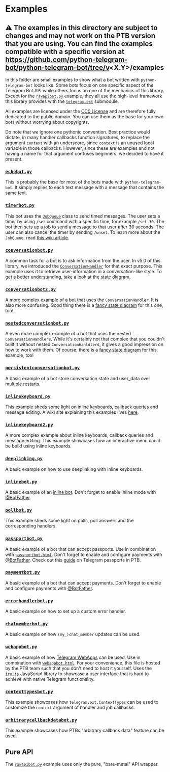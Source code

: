 # Examples
## ⚠️ The examples in this directory are subject to changes and may not work on the PTB version that you are using. You can find the examples compatible with a specific version at https://github.com/python-telegram-bot/python-telegram-bot/tree/v<X.Y>/examples

In this folder are small examples to show what a bot written with `python-telegram-bot` looks like. Some bots focus on one specific aspect of the Telegram Bot API while others focus on one of the mechanics of this library. Except for the [`rawapibot.py`](#pure-api) example, they all use the high-level framework this library provides with the [`telegram.ext`](https://python-telegram-bot.readthedocs.io/en/latest/telegram.ext.html) submodule.

All examples are licensed under the [CC0 License](https://github.com/python-telegram-bot/python-telegram-bot/blob/master/examples/LICENSE.txt) and are therefore fully dedicated to the public domain. You can use them as the base for your own bots without worrying about copyrights.

Do note that we ignore one pythonic convention. Best practice would dictate, in many handler callbacks function signatures, to replace the argument `context` with an underscore, since `context` is an unused local variable in those callbacks. However, since these are examples and not having a name for that argument confuses beginners, we decided to have it present.

### [`echobot.py`](https://github.com/python-telegram-bot/python-telegram-bot/blob/master/examples/echobot.py)
This is probably the base for most of the bots made with `python-telegram-bot`. It simply replies to each text message with a message that contains the same text.

### [`timerbot.py`](https://github.com/python-telegram-bot/python-telegram-bot/blob/master/examples/timerbot.py)
This bot uses the [`JobQueue`](https://python-telegram-bot.readthedocs.io/en/latest/telegram.ext.jobqueue.html) class to send timed messages. The user sets a timer by using `/set` command with a specific time, for example `/set 30`. The bot then sets up a job to send a message to that user after 30 seconds. The user can also cancel the timer by sending `/unset`. To learn more about the `JobQueue`, read [this wiki article](https://github.com/python-telegram-bot/python-telegram-bot/wiki/Extensions-%E2%80%93-JobQueue).

### [`conversationbot.py`](https://github.com/python-telegram-bot/python-telegram-bot/blob/master/examples/conversationbot.py)
A common task for a bot is to ask information from the user. In v5.0 of this library, we introduced the [`ConversationHandler`](https://python-telegram-bot.readthedocs.io/en/latest/telegram.ext.conversationhandler.html) for that exact purpose. This example uses it to retrieve user-information in a conversation-like style. To get a better understanding, take a look at the [state diagram](https://github.com/python-telegram-bot/python-telegram-bot/blob/master/examples/conversationbot.png).

### [`conversationbot2.py`](https://github.com/python-telegram-bot/python-telegram-bot/blob/master/examples/conversationbot2.py)
A more complex example of a bot that uses the `ConversationHandler`. It is also more confusing. Good thing there is a [fancy state diagram](https://github.com/python-telegram-bot/python-telegram-bot/blob/master/examples/conversationbot2.png) for this one, too!

### [`nestedconversationbot.py`](https://github.com/python-telegram-bot/python-telegram-bot/blob/master/examples/nestedconversationbot.py)
A even more complex example of a bot that uses the nested `ConversationHandler`s. While it's certainly not that complex that you couldn't built it without nested `ConversationHanldler`s, it gives a good impression on how to work with them. Of course, there is a [fancy state diagram](https://github.com/python-telegram-bot/python-telegram-bot/blob/master/examples/nestedconversationbot.png) for this example, too!

### [`persistentconversationbot.py`](https://github.com/python-telegram-bot/python-telegram-bot/blob/master/examples/persistentconversationbot.py)
A basic example of a bot store conversation state and user_data over multiple restarts.

### [`inlinekeyboard.py`](https://github.com/python-telegram-bot/python-telegram-bot/blob/master/examples/inlinekeyboard.py)
This example sheds some light on inline keyboards, callback queries and message editing. A wiki site explaining this examples lives [here](https://github.com/python-telegram-bot/python-telegram-bot/wiki/InlineKeyboard-Example).

### [`inlinekeyboard2.py`](https://github.com/python-telegram-bot/python-telegram-bot/blob/master/examples/inlinekeyboard2.py)
A more complex example about inline keyboards, callback queries and message editing. This example showcases how an interactive menu could be build using inline keyboards.

### [`deeplinking.py`](https://github.com/python-telegram-bot/python-telegram-bot/blob/master/examples/deeplinking.py)
A basic example on how to use deeplinking with inline keyboards.

### [`inlinebot.py`](https://github.com/python-telegram-bot/python-telegram-bot/blob/master/examples/inlinebot.py)
A basic example of an [inline bot](https://core.telegram.org/bots/inline). Don't forget to enable inline mode with [@BotFather](https://telegram.me/BotFather).

### [`pollbot.py`](https://github.com/python-telegram-bot/python-telegram-bot/blob/master/examples/pollbot.py)
This example sheds some light on polls, poll answers and the corresponding handlers.

### [`passportbot.py`](https://github.com/python-telegram-bot/python-telegram-bot/blob/master/examples/passportbot.py)
A basic example of a bot that can accept passports. Use in combination with [`passportbot.html`](https://github.com/python-telegram-bot/python-telegram-bot/blob/master/examples/passportbot.html). Don't forget to enable and configure payments with [@BotFather](https://telegram.me/BotFather). Check out this [guide](https://github.com/python-telegram-bot/python-telegram-bot/wiki/Telegram-Passport) on Telegram passports in PTB.

### [`paymentbot.py`](https://github.com/python-telegram-bot/python-telegram-bot/blob/master/examples/paymentbot.py)
A basic example of a bot that can accept payments. Don't forget to enable and configure payments with [@BotFather](https://telegram.me/BotFather).

### [`errorhandlerbot.py`](https://github.com/python-telegram-bot/python-telegram-bot/blob/master/examples/errorhandlerbot.py)
A basic example on how to set up a custom error handler.

### [`chatmemberbot.py`](https://github.com/python-telegram-bot/python-telegram-bot/blob/master/examples/chatmemberbot.py)
A basic example on how `(my_)chat_member` updates can be used.

### [`webappbot.py`](https://github.com/python-telegram-bot/python-telegram-bot/blob/master/examples/webappbot.py)
A basic example of how [Telegram WebApps](https://core.telegram.org/bots/webapps) can be used.
Use in combination with [`webappbot.html`](https://github.com/python-telegram-bot/python-telegram-bot/blob/master/examples/webappbot.html).
For your convenience, this file is hosted by the PTB team such that you don't need to host it yourself.
Uses the [`iro.js`](https://iro.js.org) JavaScript library to showcase a user interface that is hard to achieve with native Telegram functionality.

### [`contexttypesbot.py`](https://github.com/python-telegram-bot/python-telegram-bot/blob/master/examples/contexttypesbot.py)
This example showcases how `telegram.ext.ContextTypes` can be used to customize the `context` argument of handler and job callbacks.

### [`arbitrarycallbackdatabot.py`](https://github.com/python-telegram-bot/python-telegram-bot/blob/master/examples/arbitrarycallbackdatabot.py)
This example showcases how PTBs "arbitrary callback data" feature can be used.

## Pure API
The [`rawapibot.py`](https://github.com/python-telegram-bot/python-telegram-bot/blob/master/examples/rawapibot.py) example uses only the pure, "bare-metal" API wrapper.
